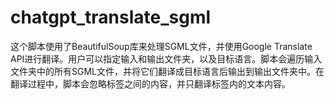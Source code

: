# chatgpt_translate_sgml
这个脚本使用了BeautifulSoup库来处理SGML文件，并使用Google Translate API进行翻译。用户可以指定输入和输出文件夹，以及目标语言。脚本会遍历输入文件夹中的所有SGML文件，并将它们翻译成目标语言后输出到输出文件夹中。在翻译过程中，脚本会忽略标签之间的内容，并只翻译标签内的文本内容。
